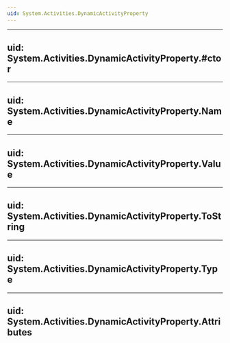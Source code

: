 ```yaml
---
uid: System.Activities.DynamicActivityProperty
---
```


---
uid: System.Activities.DynamicActivityProperty.#ctor
---

---
uid: System.Activities.DynamicActivityProperty.Name
---

---
uid: System.Activities.DynamicActivityProperty.Value
---

---
uid: System.Activities.DynamicActivityProperty.ToString
---

---
uid: System.Activities.DynamicActivityProperty.Type
---

---
uid: System.Activities.DynamicActivityProperty.Attributes
---
